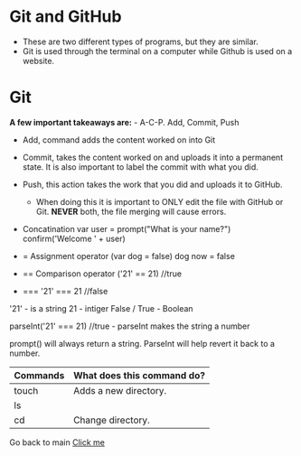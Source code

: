 # Git and GitHub
- These are two different types of programs, but they are similar.
- Git is used through the terminal on a computer while Github is used on a website.

# Git
 **A few important takeaways are:**
    - A-C-P. Add, Commit, Push
- Add, command adds the content worked on into Git
- Commit, takes the content worked on and uploads it into a permanent state. It is also important to label the commit with what you did.
- Push, this action takes the work that you did and uploads it to GitHub.
    - When doing this it is important to ONLY edit the file with GitHub or Git. **NEVER** both, the file merging will cause errors.


- Concatination
    var user = prompt("What is your name?")
    confirm('Welcome ' + user)


- = Assignment operator (var dog = false) dog now = false
- == Comparison operator ('21' == 21) //true
- === '21' === 21 //false


'21' - is a string
21 - intiger
False / True - Boolean




parseInt('21' === 21) //true
    - parseInt makes the string a number

prompt() will always return a string. ParseInt will help revert it back to a number.





Commands | What does this command do?
---------|-------
touch| Adds a new directory.
ls| 
cd| Change directory.

Go back to main [Click me](README.md)